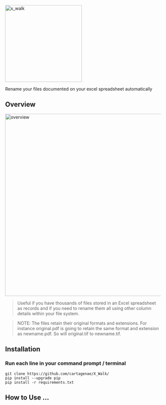 <img width="248" alt="x_walk" src="https://user-images.githubusercontent.com/6395465/59654061-6551a380-9149-11e9-8e5e-6756ac522262.png">

Rename your files documented on your excel spreadsheet automatically

## Overview

<img width="588" alt="overview" src="https://user-images.githubusercontent.com/6395465/59730659-1151c800-91f8-11e9-910e-7215c0173d2f.png">

> Useful if you have thousands of files stored in an Excel spreadsheet as records and if you need to rename them all using other column details within your file system.

> NOTE: The files retain their original formats and extensions. For instance original.pdf is going to retain the same format and extension as newname.pdf. So will original.tif to newname.tif.

## Installation

### Run each line in your command prompt / terminal

```
git clone https://github.com/cartagenae/X_Walk/
pip install --upgrade pip
pip install -r requirements.txt
```

## How to Use ...

